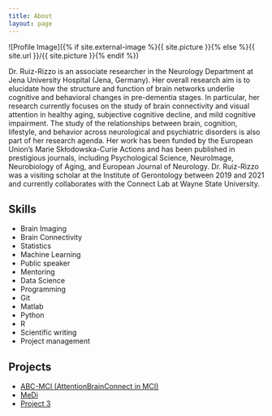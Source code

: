 ```yaml
---
title: About
layout: page
---
```

![Profile Image]({% if site.external-image %}{{ site.picture }}{% else %}{{ site.url }}/{{ site.picture }}{% endif %})

<p>Dr. Ruiz-Rizzo is an associate researcher in the Neurology Department at Jena University Hospital (Jena, Germany). Her overall research aim is to elucidate how the structure and function of brain networks underlie cognitive and behavioral changes in pre-dementia stages. In particular, her research currently focuses on the study of brain connectivity and visual attention in healthy aging, subjective cognitive decline, and mild cognitive impairment. The study of the relationships between brain, cognition, lifestyle, and behavior across neurological and psychiatric disorders is also part of her research agenda. Her work has been funded by the European Union’s Marie Skłodowska-Curie Actions and has been published in prestigious journals, including Psychological Science, NeuroImage, Neurobiology of Aging, and European Journal of Neurology. Dr. Ruiz-Rizzo was a visiting scholar at the Institute of Gerontology between 2019 and 2021 and currently collaborates with the Connect Lab at Wayne State University.</p>

<h2>Skills</h2>

<ul class="skill-list">
	<li>Brain Imaging</li>
	<li>Brain Connectivity</li>
	<li>Statistics</li>
	<li>Machine Learning</li>
	<li>Public speaker</li>
	<li>Mentoring</li>
	<li>Data Science</li>
	<li>Programming</li>
	<li>Git</li>
	<li>Matlab</li>
	<li>Python</li>
	<li>R</li>
	<li>Scientific writing</li>
	<li>Project management</li>
</ul>

<h2>Projects</h2>

<ul>
	<li><a href="https://github.com/">ABC-MCI (AttentionBrainConnect in MCI)</a></li>
	<li><a href="https://github.com/">MeDi</a></li>
	<li><a href="https://github.com/">Project 3</a></li>
</ul>
